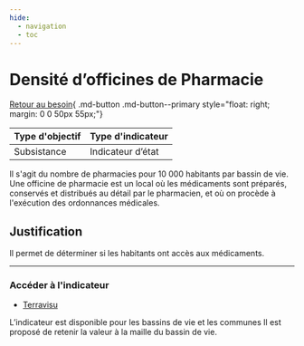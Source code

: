 ```yaml
---
hide:
  - navigation
  - toc
---
```


# Densité d’officines de Pharmacie

[Retour au besoin](https://konsilion.github.io/diag360/pages/besoins/bv4){ .md-button .md-button--primary style="float: right; margin: 0 0 50px 55px;"}

|Type d'objectif|Type d'indicateur|
|--|--|
|Subsistance|Indicateur d’état|

Il  s'agit  du  nombre  de  pharmacies  pour  10  000  habitants  par  bassin  de  vie.  Une officine  de  pharmacie  est  un  local  où  les  médicaments  sont  préparés,  conservés  et distribués  au  détail  par  le  pharmacien,  et  où  on  procède  à  l'exécution  des ordonnances médicales.   

## Justification

Il permet de déterminer si les habitants ont accès  aux médicaments.

---

### Accéder à l'indicateur

- [Terravisu](https://demo-terravisu-territoires.makina-corpus.com/view/sante#map=6.79/45.733/4.992&layers=2107b328443b5c4e2891d7682487d060)
              
L’indicateur  est  disponible  pour  les bassins de vie et les communes Il est proposé de retenir la valeur à la maille du bassin de vie.  
